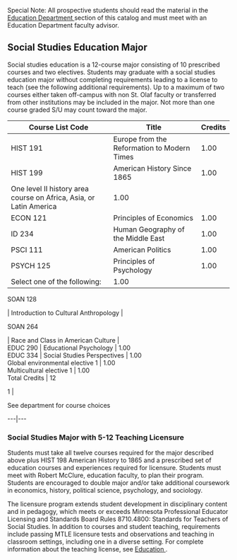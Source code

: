 Special Note: All prospective students should read the material in the [
Education Department ](/academic-programs/education/) section of this catalog
and must meet with an Education Department faculty advisor.

##  Social Studies Education Major

Social studies education is a 12-course major consisting of 10 prescribed
courses and two electives. Students may graduate with a social studies
education major without completing requirements leading to a license to teach
(see the following additional requirements). Up to a maximum of two courses
either taken off-campus with non St. Olaf faculty or transferred from other
institutions may be included in the major. Not more than one course graded S/U
may count toward the major.

Course List  Code  |  Title  |  Credits  
---|---|---  
HIST 191  |  Europe from the Reformation to Modern Times  |  1.00  
HIST 199  |  American History Since 1865  |  1.00  
One level II history area course on Africa, Asia, or Latin America  |  1.00  
ECON 121  |  Principles of Economics  |  1.00  
ID 234  |  Human Geography of the Middle East  |  1.00  
PSCI 111  |  American Politics  |  1.00  
PSYCH 125  |  Principles of Psychology  |  1.00  
Select one of the following:  |  1.00  
  
SOAN 128

|  Introduction to Cultural Anthropology  |  
  
SOAN 264

|  Race and Class in American Culture  |  
EDUC 290  |  Educational Psychology  |  1.00  
EDUC 334  |  Social Studies Perspectives  |  1.00  
Global environmental elective  1  |  1.00  
Multicultural elective  1  |  1.00  
Total Credits  |  12  
  
1  |

See department for course choices  
  
---|---  
  
###  Social Studies Major with 5-12 Teaching Licensure

Students must take all twelve courses required for the major described above
plus HIST 198 American History to 1865 and a prescribed set of education
courses and experiences required for licensure. Students must meet with Robert
McClure, education faculty, to plan their program. Students are encouraged to
double major and/or take additional coursework in economics, history,
political science, psychology, and sociology.

The licensure program extends student development in disciplinary content and
in pedagogy, which meets or exceeds Minnesota Professional Educator Licensing
and Standards Board Rules 8710.4800: Standards for Teachers of Social Studies.
In addition to courses and student teaching, requirements include passing MTLE
licensure tests and observations and teaching in classroom settings, including
one in a diverse setting. For complete information about the teaching license,
see [ Education ](/academic-programs/education/) .

